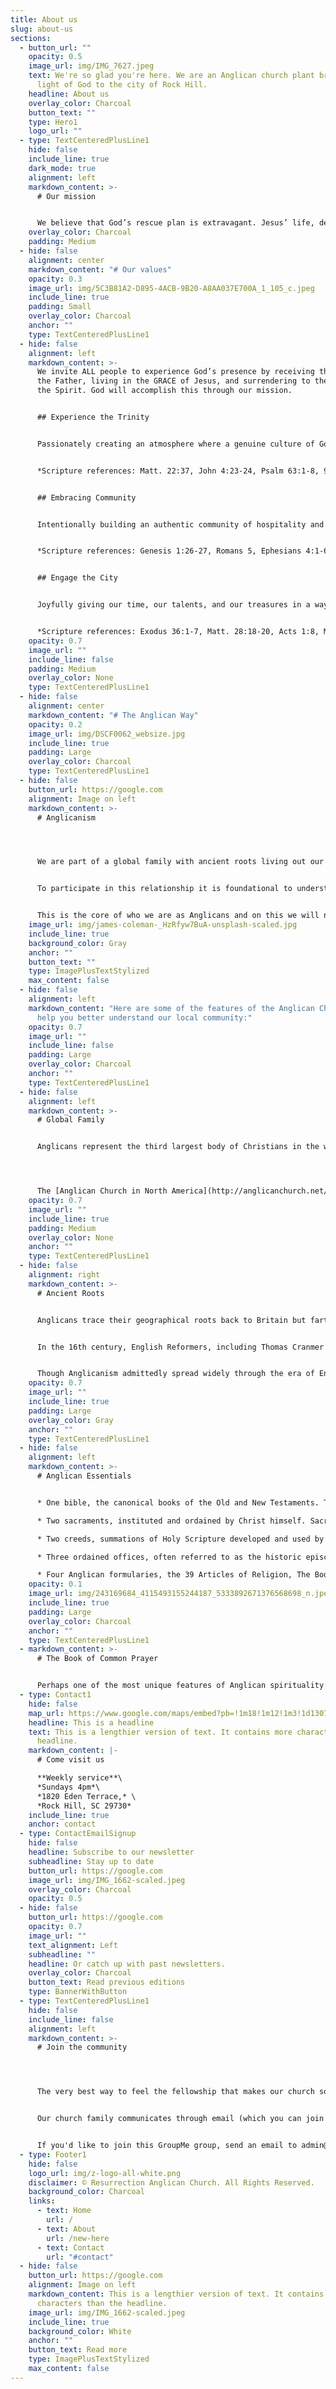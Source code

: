 ```yaml
---
title: About us
slug: about-us
sections:
  - button_url: ""
    opacity: 0.5
    image_url: img/IMG_7627.jpeg
    text: We're so glad you're here. We are an Anglican church plant bringing the
      light of God to the city of Rock Hill.
    headline: About us
    overlay_color: Charcoal
    button_text: ""
    type: Hero1
    logo_url: ""
  - type: TextCenteredPlusLine1
    hide: false
    include_line: true
    dark_mode: true
    alignment: left
    markdown_content: >-
      # Our mission


      We believe that God’s rescue plan is extravagant. Jesus’ life, death and resurrection saves us from our sins and allows us to be in relationship with the Triune God. Salvation brings the indwelling of the Holy Spirit, uniting us to Jesus Christ and sealing us as sons and daughters of the Father. We gather on Sundays to corporately praise Father, Son and Spirit, lifting up our voices and hearts in celebration. But we also gather to prepare us participate in God’s Mission. Basking in the love that is the Trinity, growing in relationship with God and Church, prepares us, fills us, gifts us with the stamina, the desire, the clarity on how to rightly engage the larger community, taking the light into the darkness, showing the world God’s extravagant love.
    overlay_color: Charcoal
    padding: Medium
  - hide: false
    alignment: center
    markdown_content: "# Our values"
    opacity: 0.3
    image_url: img/5C3B81A2-D895-4ACB-9B20-A8AA037E700A_1_105_c.jpeg
    include_line: true
    padding: Small
    overlay_color: Charcoal
    anchor: ""
    type: TextCenteredPlusLine1
  - hide: false
    alignment: left
    markdown_content: >-
      We invite ALL people to experience God’s presence by receiving the LOVE of
      the Father, living in the GRACE of Jesus, and surrendering to the POWER of
      the Spirit. God will accomplish this through our mission.


      ## Experience the Trinity


      Passionately creating an atmosphere where a genuine culture of God-honoring, Christ-centered, Spirit-filled, biblical worship is established for Sundays and drives us to engage in worship throughout the week in personal, family and small group settings. 


      *Scripture references: Matt. 22:37, John 4:23-24, Psalm 63:1-8, 95-96, 100, Rev. 7:9-12, Isaiah 1:1-20, Micah 6:8, Romans 12:1-2*.


      ## Embracing Community


      Intentionally building an authentic community of hospitality and grace where all people are made to feel welcome so that they may hear, experience, and respond to Jesus Christ and grow in relationship with God and Church. 


      *Scripture references: Genesis 1:26-27, Romans 5, Ephesians 4:1-6, John 3:3-17, Galatians 3:28, 1 Peter 4:7-9, Luke 14:12-14, Hebrews 13:1-2, 1 John 4:19-21*


      ## Engage the City


      Joyfully giving our time, our talents, and our treasures in a way that honors and celebrates the goodness of God, serves others, and inspires people to want to know God more. 


      *Scripture references: Exodus 36:1-7, Matt. 28:18-20, Acts 1:8, Matt. 5:14-16, 1 Cor. 12, Romans 12, Ephesians 4, Rev. 4:9-11*
    opacity: 0.7
    image_url: ""
    include_line: false
    padding: Medium
    overlay_color: None
    type: TextCenteredPlusLine1
  - hide: false
    alignment: center
    markdown_content: "# T﻿he Anglican Way"
    opacity: 0.2
    image_url: img/DSCF0062_websize.jpg
    include_line: true
    padding: Large
    overlay_color: Charcoal
    type: TextCenteredPlusLine1
  - hide: false
    button_url: https://google.com
    alignment: Image on left
    markdown_content: >-
      # Anglicanism




      We are part of a global family with ancient roots living out our faith here in Rock Hill. We seek to participate in relationship with Father, Son, and Holy Spirit, as well as the Church, the Body of Christ. 


      To participate in this relationship it is foundational to understand that the life, death, and resurrection of Jesus Christ is the gospel that sets people free, renews our broken world, and thus is central to every aspect of life and ministry. 


      This is the core of who we are as Anglicans and on this we will not waiver. There are a handful of other distinctives that set us apart from other denominations.
    image_url: img/james-coleman-_HzRfyw7BuA-unsplash-scaled.jpg
    include_line: true
    background_color: Gray
    anchor: ""
    button_text: ""
    type: ImagePlusTextStylized
    max_content: false
  - hide: false
    alignment: left
    markdown_content: "Here are some of the features of the Anglican Church that can
      help you better understand our local community:"
    opacity: 0.7
    image_url: ""
    include_line: false
    padding: Large
    overlay_color: Charcoal
    anchor: ""
    type: TextCenteredPlusLine1
  - hide: false
    alignment: left
    markdown_content: >-
      # Global Family


      Anglicans represent the third largest body of Christians in the world, speaking many languages and coming from many different races and cultures.




      The [Anglican Church in North America](http://anglicanchurch.net/) is united with the overwhelming majority of provinces in the worldwide Anglican Communion. The ACNA unites 160,000+ Anglicans in 1,200+ congregations across the United States, Canada and Mexico into a single Church.
    opacity: 0.7
    image_url: ""
    include_line: true
    padding: Medium
    overlay_color: None
    anchor: ""
    type: TextCenteredPlusLine1
  - hide: false
    alignment: right
    markdown_content: >-
      # Ancient Roots


      Anglicans trace their geographical roots back to Britain but farther back than just the Reformation. Early Christian writings indicate the presence of a church in Britain as early as the third century AD. 


      In the 16th century, English Reformers, including Thomas Cranmer and Richard Hooker, joined the Protestant Reformation happening all over Europe, seeking to rediscover the beauty of salvation as a gift from God (justification by faith, not works) and put the Scriptures into the daily lives of God’s people. 


      Though Anglicanism admittedly spread widely through the era of English colonialism, the riches of the Christian faith as practiced by Anglicans have blessed people all over the world and continue to be passed on in every generation in independent nations.
    opacity: 0.7
    image_url: ""
    include_line: true
    padding: Large
    overlay_color: Gray
    anchor: ""
    type: TextCenteredPlusLine1
  - hide: false
    alignment: left
    markdown_content: >-
      # Anglican Essentials


      * One bible, the canonical books of the Old and New Testaments. These are the inspired Word of God, “containing all things necessary to salvation,” and thus are the authority and ultimate standard for our Christian faith and life.

      * Two sacraments, instituted and ordained by Christ himself. Sacraments are "outward signs (water, bread, wine) of an inward grace or truth (the presence of Jesus)." We administer these sacraments faithfully and (in regards to communion) often using His words he instituted and the elements He ordained.

      * Two creeds, summations of Holy Scripture developed and used by the undivided church early in our family history. The Apostles and Nicene Creeds sufficiently declare in whom we believe and in comradore with saints past and present we recite one of these every time we gather.

      * Three ordained offices, often referred to as the historic episcopate. All Anglican churches dedicate themselves to the apostolic tradition expecting this structure to be helpful in the Body of Christ growing in fullness and unity. Churches are guided and ministered by Priests and Deacons who submit to the spiritual leadership of a chief pastor, their bishop.

      * Four Anglican formularies, the 39 Articles of Religion, The Book of Common Prayer, the Ordinal and the Homilies. These documents, in addressing the particular concerns of the English Reformation, guide how we worship, structure our church community and live out life as individuals and the church. These documents were birthed out of scripture and prayer, and in concert with the Creeds, work to lay the groundwork for a precise articulation of faith on many points of Christian doctrine.
    opacity: 0.1
    image_url: img/243169684_4115493155244187_5333892671376568698_n.jpeg
    include_line: true
    padding: Large
    overlay_color: Charcoal
    anchor: ""
    type: TextCenteredPlusLine1
  - markdown_content: >-
      # The Book of Common Prayer


      Perhaps one of the most unique features of Anglican spirituality is the [Book of Common Prayer](https://bcp2019.anglicanchurch.net/), an ancient prayer book compiled by Archbishop Thomas Cranmer during the Reformation in 16th century England. While other Reformation era churches developed confessional statements of faith, the Anglican church developed a Prayer Book to guide and shape our beliefs and practices. The Prayer Book is fundamentally pastoral and holistic rather than abstract and theoretical. Cranmer, by shaping the prayers around the Word of God, helped to shape future generations of Anglicans by grounding them in the rhythms, language, and cadence of our ancient faith.
  - type: Contact1
    hide: false
    map_url: https://www.google.com/maps/embed?pb=!1m18!1m12!1m3!1d13079.972502539167!2d-80.99647495338147!3d34.95678098181917!2m3!1f0!2f0!3f0!3m2!1i1024!2i768!4f13.1!3m3!1m2!1s0x0%3A0xd0c91ab7c5b8691d!2sResurrection%20Anglican%20Church!5e0!3m2!1sen!2sus!4v1666213161340!5m2!1sen!2sus
    headline: This is a headline
    text: This is a lengthier version of text. It contains more characters than the
      headline.
    markdown_content: |-
      # C﻿ome visit us

      **W﻿eekly service**\
      *S﻿undays 4pm*\
      *1820 Eden Terrace,* \
      *Rock Hill, SC 29730*
    include_line: true
    anchor: contact
  - type: ContactEmailSignup
    hide: false
    headline: Subscribe to our newsletter
    subheadline: Stay up to date
    button_url: https://google.com
    image_url: img/IMG_1662-scaled.jpeg
    overlay_color: Charcoal
    opacity: 0.5
  - hide: false
    button_url: https://google.com
    opacity: 0.7
    image_url: ""
    text_alignment: Left
    subheadline: ""
    headline: Or catch up with past newsletters.
    overlay_color: Charcoal
    button_text: Read previous editions
    type: BannerWithButton
  - type: TextCenteredPlusLine1
    hide: false
    include_line: false
    alignment: left
    markdown_content: >-
      # Join the community




      The very best way to feel the fellowship that makes our church so special is to make connections with other church members and get to know us a little bit better!


      Our church family communicates through email (which you can join above), and in one giant GroupMe chat group. We use this group to share announcements, reminders for church events, prayer requests, and family updates.


      If you'd like to join this GroupMe group, send an email to admin@resurrectionrockhill.org with your name, email, and phone number, and we'll send you an invitation.
  - type: Footer1
    hide: false
    logo_url: img/z-logo-all-white.png
    disclaimer: © Resurrection Anglican Church. All Rights Reserved.
    background_color: Charcoal
    links:
      - text: Home
        url: /
      - text: About
        url: /new-here
      - text: Contact
        url: "#contact"
  - hide: false
    button_url: https://google.com
    alignment: Image on left
    markdown_content: This is a lengthier version of text. It contains more
      characters than the headline.
    image_url: img/IMG_1662-scaled.jpeg
    include_line: true
    background_color: White
    anchor: ""
    button_text: Read more
    type: ImagePlusTextStylized
    max_content: false
---
```

